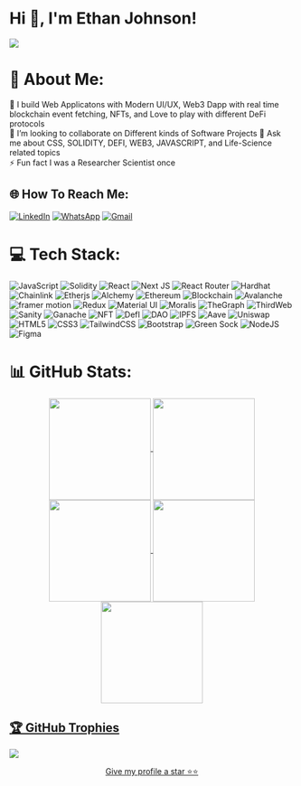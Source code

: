 Hi 👋, I'm Ethan Johnson!
==================================
 <a href="https://www.github.com/EthanJohnson1231925" target="_blank" rel="noreferrer"><img
src="https://img.shields.io/github/followers/EthanJohnson1231925?logo=github&style=for-the-badge&color=0891b2&labelColor=1c1917" /></a>

# 💫 About Me:
🔭 I build Web Applicatons with Modern UI/UX, Web3 Dapp with real time blockchain event fetching, NFTs, and Love to play with different DeFi protocols <br> 👯 I’m looking to collaborate on Different kinds of Software Projects 💬 Ask me about CSS, SOLIDITY, DEFI, WEB3, JAVASCRIPT, and Life-Science related topics <br>⚡ Fun fact I was a Researcher Scientist once <br> 


## 🌐 How To Reach Me:
[![LinkedIn](https://img.shields.io/badge/LinkedIn-%230077B5.svg?logo=linkedin&logoColor=white)](https://linkedin.com/in/rohit-kumar-suman)  [![WhatsApp](https://img.shields.io/badge/WhatsApp-%2325D366.svg?logo=whatsapp&logoColor=white)](https://wa.me/+381621104766) [![Gmail](https://img.shields.io/badge/Gmail-%23D14836.svg?logo=gmail&logoColor=white)](mailto:EthanJohnson1231925@gmail.com)


# 💻 Tech Stack: 
![JavaScript](https://img.shields.io/badge/javascript-%23323330.svg?style=for-the-badge&logo=javascript&logoColor=%23F7DF1E) ![Solidity](https://img.shields.io/badge/Solidity-%23363636.svg?style=for-the-badge&logo=solidity&logoColor=white) ![React](https://img.shields.io/badge/react-%2320232a.svg?style=for-the-badge&logo=react&logoColor=%2361DAFB)  ![Next JS](https://img.shields.io/badge/Next-black?style=for-the-badge&logo=next.js&logoColor=white) ![React Router](https://img.shields.io/badge/React_Router-CA4245?style=for-the-badge&logo=react-router&logoColor=white) ![Hardhat](https://img.shields.io/badge/-hardhat-yellow?style=for-the-badge) ![Chainlink](https://img.shields.io/badge/-Chainlink-blue?style=for-the-badge) ![Etherjs](https://img.shields.io/badge/-Ethersjs-purple?style=for-the-badge) ![Alchemy](https://img.shields.io/badge/-Alchemy-blue?style=for-the-badge) ![Ethereum](https://img.shields.io/badge/-Ethereum-purple?style=for-the-badge) ![Blockchain](https://img.shields.io/badge/-Blockchain-grey?style=for-the-badge) ![Avalanche](https://img.shields.io/badge/-avalanche-orange?style=for-the-badge) ![framer motion](https://img.shields.io/badge/-framer_motion-purple?style=for-the-badge) ![Redux](https://img.shields.io/badge/redux-%23563D7C.svg?style=for-the-badge&logo=Redux&logoColor=white)  ![Material UI](https://img.shields.io/badge/-material_ui-blue?style=for-the-badge&logo=materialui&logoColor=white) ![Moralis](https://img.shields.io/badge/-moralis-green?style=for-the-badge) ![TheGraph](https://img.shields.io/badge/-thegraph-purple?style=for-the-badge) ![ThirdWeb](https://img.shields.io/badge/thirdweb-pink?style=for-the-badge&logo=thirdweb&logoColor=white) ![Sanity](https://img.shields.io/badge/-sanity-orange?style=for-the-badge) ![Ganache](https://img.shields.io/badge/-ganache-brown?style=for-the-badge) ![NFT](https://img.shields.io/badge/-nft-pink?style=for-the-badge) ![DefI](https://img.shields.io/badge/-defi-yellow?style=for-the-badge) ![DAO](https://img.shields.io/badge/-dao-blue?style=for-the-badge) ![IPFS](https://img.shields.io/badge/-ipfs-green?style=for-the-badge) ![Aave](https://img.shields.io/badge/-aave-purple?style=for-the-badge) ![Uniswap](https://img.shields.io/badge/-uniswap-pink?style=for-the-badge) ![HTML5](https://img.shields.io/badge/html5-%23E34F26.svg?style=for-the-badge&logo=html5&logoColor=white) ![CSS3](https://img.shields.io/badge/css3-%231572B6.svg?style=for-the-badge&logo=css3&logoColor=white) ![TailwindCSS](https://img.shields.io/badge/tailwindcss-%2338B2AC.svg?style=for-the-badge&logo=tailwind-css&logoColor=white) ![Bootstrap](https://img.shields.io/badge/bootstrap-%23563D7C.svg?style=for-the-badge&logo=bootstrap&logoColor=white) ![Green Sock](https://img.shields.io/badge/green%20sock-88CE02?style=for-the-badge&logo=greensock&logoColor=white) ![NodeJS](https://img.shields.io/badge/node.js-6DA55F?style=for-the-badge&logo=node.js&logoColor=white) 	![Figma](https://img.shields.io/badge/figma-%23F24E1E.svg?style=for-the-badge&logo=figma&logoColor=white) 
<!--  ![Chakra](https://img.shields.io/badge/chakra-%234ED1C5.svg?style=for-the-badge&logo=chakraui&logoColor=white)  ![FastAPI](https://img.shields.io/badge/FastAPI-005571?style=for-the-badge&logo=fastapi) ![Gatsby](https://img.shields.io/badge/Gatsby-%23663399.svg?style=for-the-badge&logo=gatsby&logoColor=white)  -->
 
# 📊 GitHub Stats:
<div align="center">

<a href="https://github.com/EthanJohnson1231925">
<img align="center" src="http://github-profile-summary-cards.vercel.app/api/cards/stats?username=EthanJohnson1231925&theme=2077" height="180em" />

<img align="center" src="http://github-profile-summary-cards.vercel.app/api/cards/most-commit-language?username=EthanJohnson1231925&theme=2077" height="180em" />
<img align="center" src="http://github-profile-summary-cards.vercel.app/api/cards/repos-per-language?username=EthanJohnson1231925&theme=2077" height="180em" />
<img align="center" src="http://github-profile-summary-cards.vercel.app/api/cards/productive-time?username=EthanJohnson1231925&theme=2077" height="180em" />
<img align="center" src="http://github-profile-summary-cards.vercel.app/api/cards/profile-details?username=EthanJohnson1231925&theme=2077" height="180em" />
</div>

## 🏆 GitHub Trophies
![](https://github-profile-trophy.vercel.app/?username=EthanJohnson1231925&theme=radical&no-frame=false&no-bg=false&margin-w=4)
<br>
<div align='center'>
<p>Give my profile a star ⭐⭐</p>
</div>
  
